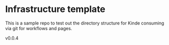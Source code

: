 # Infrastructure template

This is a sample repo to test out the directory structure for Kinde consuming via git for workflows and pages.

v0.0.4
